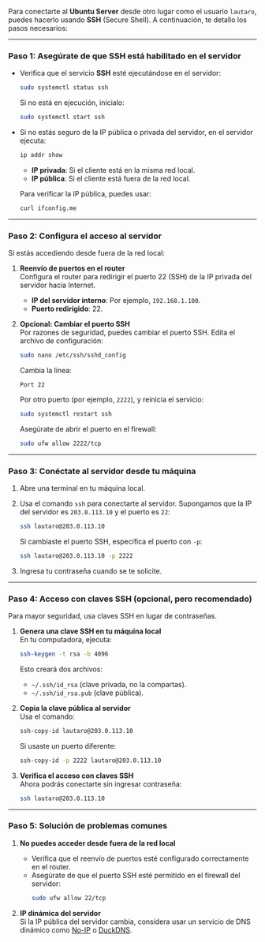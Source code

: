 
Para conectarte al **Ubuntu Server** desde otro lugar como el usuario `lautaro`, puedes hacerlo usando **SSH** (Secure Shell). A continuación, te detallo los pasos necesarios:

---

### **Paso 1: Asegúrate de que SSH está habilitado en el servidor**
- Verifica que el servicio **SSH** esté ejecutándose en el servidor:
  ```bash
  sudo systemctl status ssh
  ```
  Si no está en ejecución, inícialo:
  ```bash
  sudo systemctl start ssh
  ```

- Si no estás seguro de la IP pública o privada del servidor, en el servidor ejecuta:
  ```bash
  ip addr show
  ```

  - **IP privada**: Si el cliente está en la misma red local.
  - **IP pública**: Si el cliente está fuera de la red local.

  Para verificar la IP pública, puedes usar:
  ```bash
  curl ifconfig.me
  ```

---

### **Paso 2: Configura el acceso al servidor**
Si estás accediendo desde fuera de la red local:
1. **Reenvío de puertos en el router**  
   Configura el router para redirigir el puerto 22 (SSH) de la IP privada del servidor hacia Internet.
   - **IP del servidor interno**: Por ejemplo, `192.168.1.100`.
   - **Puerto redirigido**: 22.

2. **Opcional: Cambiar el puerto SSH**  
   Por razones de seguridad, puedes cambiar el puerto SSH. Edita el archivo de configuración:
   ```bash
   sudo nano /etc/ssh/sshd_config
   ```
   Cambia la línea:
   ```
   Port 22
   ```
   Por otro puerto (por ejemplo, `2222`), y reinicia el servicio:
   ```bash
   sudo systemctl restart ssh
   ```
   Asegúrate de abrir el puerto en el firewall:
   ```bash
   sudo ufw allow 2222/tcp
   ```

---

### **Paso 3: Conéctate al servidor desde tu máquina**
1. Abre una terminal en tu máquina local.
2. Usa el comando `ssh` para conectarte al servidor. Supongamos que la IP del servidor es `203.0.113.10` y el puerto es `22`:
   ```bash
   ssh lautaro@203.0.113.10
   ```

   Si cambiaste el puerto SSH, especifica el puerto con `-p`:
   ```bash
   ssh lautaro@203.0.113.10 -p 2222
   ```

3. Ingresa tu contraseña cuando se te solicite.

---

### **Paso 4: Acceso con claves SSH (opcional, pero recomendado)**
Para mayor seguridad, usa claves SSH en lugar de contraseñas.

1. **Genera una clave SSH en tu máquina local**  
   En tu computadora, ejecuta:
   ```bash
   ssh-keygen -t rsa -b 4096
   ```
   Esto creará dos archivos:
   - `~/.ssh/id_rsa` (clave privada, no la compartas).
   - `~/.ssh/id_rsa.pub` (clave pública).

2. **Copia la clave pública al servidor**  
   Usa el comando:
   ```bash
   ssh-copy-id lautaro@203.0.113.10
   ```
   Si usaste un puerto diferente:
   ```bash
   ssh-copy-id -p 2222 lautaro@203.0.113.10
   ```

3. **Verifica el acceso con claves SSH**  
   Ahora podrás conectarte sin ingresar contraseña:
   ```bash
   ssh lautaro@203.0.113.10
   ```

---

### **Paso 5: Solución de problemas comunes**
1. **No puedes acceder desde fuera de la red local**  
   - Verifica que el reenvío de puertos esté configurado correctamente en el router.
   - Asegúrate de que el puerto SSH esté permitido en el firewall del servidor:
     ```bash
     sudo ufw allow 22/tcp
     ```

2. **IP dinámica del servidor**  
   Si la IP pública del servidor cambia, considera usar un servicio de DNS dinámico como [No-IP](https://www.noip.com/) o [DuckDNS](https://www.duckdns.org/).


